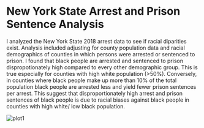 # New York State Arrest and Prison Sentence Analysis
I analyzed the New York State 2018 arrest data to see if racial diparities exist. Analysis included adjusting for county population data and racial demographics of counties in which persons were arrested or sentenced to prison.
I found that black people are arrested and sentenced to prison dispropotionately high compared to every other demographic group. This is true especially for counties with high white population (>50%). Conversely, in counties where black people make up more than 10% of the total population black people are arrested less and yield fewer prison sentences per arrest.
This suggest that disproportionately high arrest and prison sentences of black people is due to racial biases against black people in counties with high white/ low black population.

![plot1](master/images/plotblackarrestincity.png)




